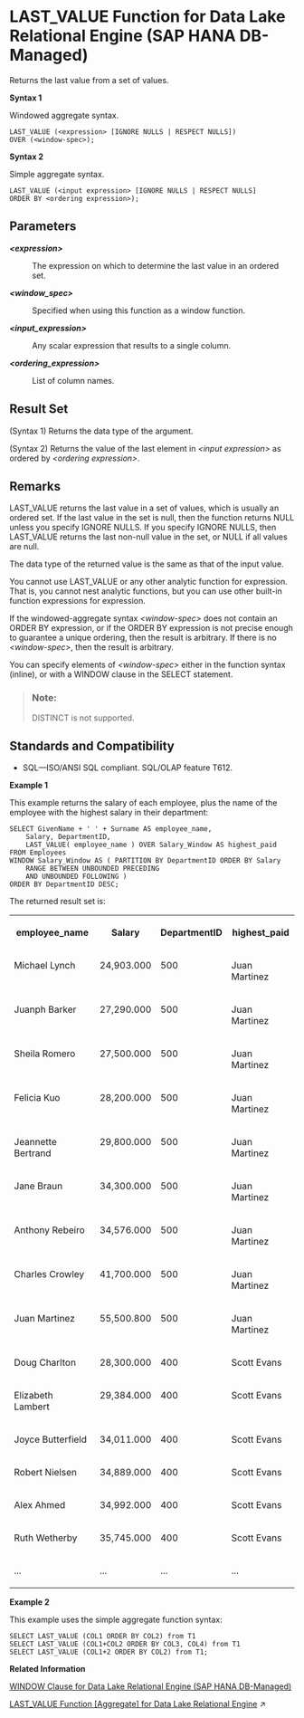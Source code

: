 <!-- loio8cf5191242464c6bb1965cbb657bdab1 -->

# LAST\_VALUE Function for Data Lake Relational Engine \(SAP HANA DB-Managed\)

Returns the last value from a set of values.



**Syntax 1**

Windowed aggregate syntax.

```
LAST_VALUE (<expression> [IGNORE NULLS | RESPECT NULLS])
OVER (<window-spec>);
```

**Syntax 2**

Simple aggregate syntax.

```
LAST_VALUE (<input expression> [IGNORE NULLS | RESPECT NULLS] 
ORDER BY <ordering expression>);
```



<a name="loio8cf5191242464c6bb1965cbb657bdab1__section_olw_t2h_trb"/>

## Parameters


<dl>
<dt><b>

*<expression\>*

</b></dt>
<dd>

The expression on which to determine the last value in an ordered set.



</dd><dt><b>

*<window\_spec\>*

</b></dt>
<dd>

Specified when using this function as a window function.



</dd><dt><b>

*<input\_expression\>*

</b></dt>
<dd>

Any scalar expression that results to a single column.



</dd><dt><b>

*<ordering\_expression\>*

</b></dt>
<dd>

List of column names.



</dd>
</dl>



<a name="loio8cf5191242464c6bb1965cbb657bdab1__section_ojw_52h_trb"/>

## Result Set

\(Syntax 1\) Returns the data type of the argument.

\(Syntax 2\) Returns the value of the last element in *<input expression\>* as ordered by *<ordering expression\>*.



<a name="loio8cf5191242464c6bb1965cbb657bdab1__section_wll_v2h_trb"/>

## Remarks

LAST\_VALUE returns the last value in a set of values, which is usually an ordered set. If the last value in the set is null, then the function returns NULL unless you specify IGNORE NULLS. If you specify IGNORE NULLS, then LAST\_VALUE returns the last non-null value in the set, or NULL if all values are null.

The data type of the returned value is the same as that of the input value.

You cannot use LAST\_VALUE or any other analytic function for expression. That is, you cannot nest analytic functions, but you can use other built-in function expressions for expression.

If the windowed-aggregate syntax *<window-spec\>* does not contain an ORDER BY expression, or if the ORDER BY expression is not precise enough to guarantee a unique ordering, then the result is arbitrary. If there is no *<window-spec\>*, then the result is arbitrary.

You can specify elements of *<window-spec\>* either in the function syntax \(inline\), or with a WINDOW clause in the SELECT statement.

> ### Note:  
> DISTINCT is not supported.



<a name="loio8cf5191242464c6bb1965cbb657bdab1__section_pt1_w2h_trb"/>

## Standards and Compatibility

-   SQL—ISO/ANSI SQL compliant. SQL/OLAP feature T612.




**Example 1**

This example returns the salary of each employee, plus the name of the employee with the highest salary in their department:

```
SELECT GivenName + ' ' + Surname AS employee_name, 
	Salary, DepartmentID,
	LAST_VALUE( employee_name ) OVER Salary_Window AS highest_paid
FROM Employees
WINDOW Salary_Window AS ( PARTITION BY DepartmentID ORDER BY Salary 
	RANGE BETWEEN UNBOUNDED PRECEDING 
	AND UNBOUNDED FOLLOWING )
ORDER BY DepartmentID DESC;
```

The returned result set is:


<table>
<tr>
<th valign="top" rowspan="1">

employee\_name

</th>
<th valign="top" rowspan="1">

Salary

</th>
<th valign="top" rowspan="1">

DepartmentID

</th>
<th valign="top" rowspan="1">

highest\_paid

</th>
</tr>
<tr>
<td valign="top" rowspan="1">

Michael Lynch

</td>
<td valign="top" rowspan="1">

24,903.000

</td>
<td valign="top" rowspan="1">

500

</td>
<td valign="top" rowspan="1">

Juan Martinez

</td>
</tr>
<tr>
<td valign="top" rowspan="1">

Juanph Barker

</td>
<td valign="top" rowspan="1">

27,290.000

</td>
<td valign="top" rowspan="1">

500

</td>
<td valign="top" rowspan="1">

Juan Martinez

</td>
</tr>
<tr>
<td valign="top" rowspan="1">

Sheila Romero

</td>
<td valign="top" rowspan="1">

27,500.000

</td>
<td valign="top" rowspan="1">

500

</td>
<td valign="top" rowspan="1">

Juan Martinez

</td>
</tr>
<tr>
<td valign="top" rowspan="1">

Felicia Kuo

</td>
<td valign="top" rowspan="1">

28,200.000

</td>
<td valign="top" rowspan="1">

500

</td>
<td valign="top" rowspan="1">

Juan Martinez

</td>
</tr>
<tr>
<td valign="top" rowspan="1">

Jeannette Bertrand

</td>
<td valign="top" rowspan="1">

29,800.000

</td>
<td valign="top" rowspan="1">

500

</td>
<td valign="top" rowspan="1">

Juan Martinez

</td>
</tr>
<tr>
<td valign="top" rowspan="1">

Jane Braun

</td>
<td valign="top" rowspan="1">

34,300.000

</td>
<td valign="top" rowspan="1">

500

</td>
<td valign="top" rowspan="1">

Juan Martinez

</td>
</tr>
<tr>
<td valign="top" rowspan="1">

Anthony Rebeiro

</td>
<td valign="top" rowspan="1">

34,576.000

</td>
<td valign="top" rowspan="1">

500

</td>
<td valign="top" rowspan="1">

Juan Martinez

</td>
</tr>
<tr>
<td valign="top" rowspan="1">

Charles Crowley

</td>
<td valign="top" rowspan="1">

41,700.000

</td>
<td valign="top" rowspan="1">

500

</td>
<td valign="top" rowspan="1">

Juan Martinez

</td>
</tr>
<tr>
<td valign="top" rowspan="1">

Juan Martinez

</td>
<td valign="top" rowspan="1">

55,500.800

</td>
<td valign="top" rowspan="1">

500

</td>
<td valign="top" rowspan="1">

Juan Martinez

</td>
</tr>
<tr>
<td valign="top" rowspan="1">

Doug Charlton

</td>
<td valign="top" rowspan="1">

28,300.000

</td>
<td valign="top" rowspan="1">

400

</td>
<td valign="top" rowspan="1">

Scott Evans

</td>
</tr>
<tr>
<td valign="top" rowspan="1">

Elizabeth Lambert

</td>
<td valign="top" rowspan="1">

29,384.000

</td>
<td valign="top" rowspan="1">

400

</td>
<td valign="top" rowspan="1">

Scott Evans

</td>
</tr>
<tr>
<td valign="top" rowspan="1">

Joyce Butterfield

</td>
<td valign="top" rowspan="1">

34,011.000

</td>
<td valign="top" rowspan="1">

400

</td>
<td valign="top" rowspan="1">

Scott Evans

</td>
</tr>
<tr>
<td valign="top" rowspan="1">

Robert Nielsen

</td>
<td valign="top" rowspan="1">

34,889.000

</td>
<td valign="top" rowspan="1">

400

</td>
<td valign="top" rowspan="1">

Scott Evans

</td>
</tr>
<tr>
<td valign="top" rowspan="1">

Alex Ahmed

</td>
<td valign="top" rowspan="1">

34,992.000

</td>
<td valign="top" rowspan="1">

400

</td>
<td valign="top" rowspan="1">

Scott Evans

</td>
</tr>
<tr>
<td valign="top" rowspan="1">

Ruth Wetherby

</td>
<td valign="top" rowspan="1">

35,745.000

</td>
<td valign="top" rowspan="1">

400

</td>
<td valign="top" rowspan="1">

Scott Evans

</td>
</tr>
<tr>
<td valign="top" rowspan="1">

...

</td>
<td valign="top" rowspan="1">

...

</td>
<td valign="top" rowspan="1">

...

</td>
<td valign="top" rowspan="1">

...

</td>
</tr>
</table>

**Example 2**

This example uses the simple aggregate function syntax:

```
SELECT LAST_VALUE (COL1 ORDER BY COL2) from T1
SELECT LAST_VALUE (COL1+COL2 ORDER BY COL3, COL4) from T1 
SELECT LAST_VALUE (COL1+2 ORDER BY COL2) from T1;
```

**Related Information**  


[WINDOW Clause for Data Lake Relational Engine \(SAP HANA DB-Managed\)](../030-sql-statements/window-clause-for-data-lake-relational-engine-sap-hana-db-managed-c83b61b.md "Defines all or part of a window for use with window functions such as AVG and RANK in a SELECT statement.")

[LAST_VALUE Function \[Aggregate\] for Data Lake Relational Engine](https://help.sap.com/viewer/19b3964099384f178ad08f2d348232a9/2024_1_QRC/en-US/a55bfa7784f21015b86bd5dcfa28a6a5.html "Returns the last value from a set of values.") :arrow_upper_right:

